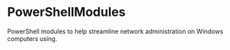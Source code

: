 # PowerShellModules

PowerShell modules to help streamline network administration on Windows computers using.
